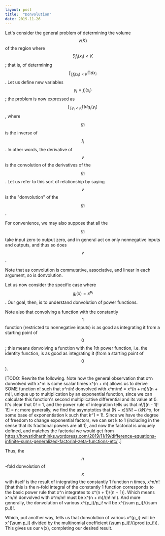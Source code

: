 ```yaml
---
layout: post
title:  "Donvolution"
date: 2019-11-26
---
```

Let's consider the general problem of determining the volume $$v(K)$$ of the region where $$\sum f_i(x_i) < K$$; that is, of determining $$\int_{\sum f_i(x_i) < K} \prod dx_i$$. Let us define new variables $$y_i = f_i(x_i)$$; the problem is now expressed as $$\int_{\sum y_i < K} \prod d g_i(y_i)$$, where $$g_i$$ is the inverse of $$f_i$$. In other words, the derivative of $$v$$ is the convolution of the derivatives of the $$g_i$$. Let us refer to this sort of relationship by saying $$v$$ is the "donvolution" of the $$g_i$$.

For convenience, we may also suppose that all the $$g_i$$ take input zero to output zero, and in general act on only nonnegative inputs and outputs, and thus so does $$v$$.

Note that as convolution is commutative, associative, and linear in each argument, so is donvolution.

Let us now consider the specific case where $$g_i(x) = x^{p_i}$$. Our goal, then, is to understand donvolution of power functions.

Note also that convolving a function with the constantly $$1$$ function (restricted to nonnegative inputs) is as good as integrating it from a starting point of $$0$$; this means donvolving a function with the 1th power function, i.e. the identity function, is as good as integrating it (from a starting point of $$0$$).

[TODO: Rewrite the following. Note how the general observation that x^n donvolved with x^m is some scalar times x^(n + m) allows us to derive SOME function n! such that x^n/n! donvolved with x^m/m! = x^(n + m)!/(n + m)!, unique up to multiplication by an exponential function, since we can calculate this function's second multiplicative differential and its value at 0. It's clear that 0! = 1, and the power rule of integration tells us that n!/[(n - 1)! 1!] = n; more generally, we find the asymptotics that (N + x)!/N! ~ (kN)^x, for some base of exponentiation k such that k^1 = 1!. Since we have the degree of freedom to change exponential factors, we can set k to 1 (including in the sense that its fractional powers are all 1), and now the factorial is uniquely defined, and matches the factorial we would get from https://howsridharthinks.wordpress.com/2019/11/19/difference-equations-infinite-sums-generalized-factorial-zeta-functions-etc/ .]

Thus, the $$n$$-fold donvolution of $$x$$ with itself is the result of integrating the constantly 1 function n times, x^n/n! [that this is the n-fold integral of the constantly 1 function corresponds to the basic power rule that x^n integrates to x^(n + 1)/(n + 1)]. Which means x^n/n! donvolved with x^m/m! must be x^(n + m)/(n! m!). And more generally, the donvolution of various x^{p_i}/p_i! will be x^{\sum p_i}/(\sum p_i)!.

Which, put another way, tells us that donvolution of various x^{p_i} will be x^{\sum p_i} divided by the multinomial coefficient (\sum p_i)!/(\prod (p_i!)). This gives us our v(x), completing our desired result.
